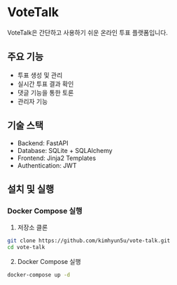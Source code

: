 # VoteTalk
VoteTalk은 간단하고 사용하기 쉬운 온라인 투표 플랫폼입니다.

## 주요 기능
- 투표 생성 및 관리
- 실시간 투표 결과 확인
- 댓글 기능을 통한 토론
- 관리자 기능

## 기술 스택
- Backend: FastAPI
- Database: SQLite + SQLAlchemy
- Frontend: Jinja2 Templates
- Authentication: JWT

## 설치 및 실행
### Docker Compose 실행
1. 저장소 클론
```bash
git clone https://github.com/kimhyun5u/vote-talk.git
cd vote-talk
```
2. Docker Compose 실행
```bash
docker-compose up -d
```
